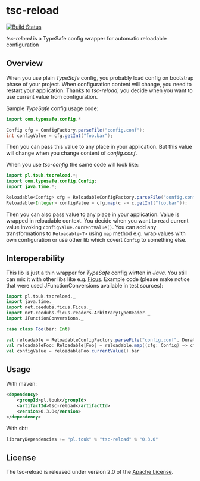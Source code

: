 # tsc-reload

[![Build Status](https://travis-ci.org/TouK/tsc-reload.svg)](https://travis-ci.org/TouK/tsc-reload)

*tsc-reload* is a TypeSafe config wrapper for automatic reloadable configuration

## Overview

When you use plain *TypeSafe* config, you probably load config on bootstrap phase of your project. When configuration content will change, you need to restart your application. Thanks to *tsc-reload*, you decide when you want to use current value from configuration.

Sample *TypeSafe* config usage code:
```java
import com.typesafe.config.*

Config cfg = ConfigFactory.parseFile("config.conf");
int configValue = cfg.getInt("foo.bar");
```

Then you can pass this value to any place in your application. But this value will change when you change content of *config.conf*.

When you use *tsc-config* the same code will look like:
```java
import pl.touk.tscreload.*;
import com.typesafe.config.Config;
import java.time.*;

Reloadable<Config> cfg = ReloadableConfigFactory.parseFile("config.conf", Duration.ofSeconds(30));
Reloadable<Integer> configValue = cfg.map(c -> c.getInt("foo.bar"));
```
Then you can also pass value to any place in your application. Value is wrapped in reloadable context. You decide when you want to read current value invoking `configValue.currentValue()`. You can add any transformations to `Reloadable<T>` using `map` method e.g. wrap values with own configuration or use other lib which covert `Config` to something else.

## Interoperability

This lib is just a thin wrapper for *TypeSafe* config wirtten in *Java*. You still can mix it with other libs like e.g. [Ficus](https://github.com/ceedubs/ficus). Example code (please make notice that were used JFunctionConversions available in test sources):
```scala
import pl.touk.tscreload._
import java.time._
import net.ceedubs.ficus.Ficus._
import net.ceedubs.ficus.readers.ArbitraryTypeReader._
import JFunctionConversions._

case class Foo(bar: Int)

val reloadable = ReloadableConfigFactory.parseFile("config.conf", Duration.ofSeconds(30))
val reloadableFoo: Reloadable[Foo] = reloadable.map((cfg: Config) => cfg.as[Foo]("foo"))
val configValue = reloadableFoo.currentValue().bar
```

## Usage

With maven:

```xml
<dependency>
    <groupId>pl.touk</groupId>
    <artifactId>tsc-reload</artifactId>
    <version>0.3.0</version>
</dependency>
```

With sbt:

```sbt
libraryDependencies += "pl.touk" % "tsc-reload" % "0.3.0"
```

## License

The tsc-reload is released under version 2.0 of the [Apache License](http://www.apache.org/licenses/LICENSE-2.0).
